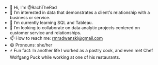 - 👋 Hi, I’m @RachTheRad
- 👀 I’m interested in data that demonstrates a client's relationship with a business or service.
- 🌱 I’m currently learning SQL and Tableau.
- 💞️ I’m looking to collaborate on data analytic projects centered on customer service and relationships.
- 📫 How to reach me: rmradwanski@gmail.com
- 😄 Pronouns: she/her
- ⚡ Fun fact: In another life I worked as a pastry cook, and even met Chef Wolfgang Puck while working at one of his restaurants.

<!---
RachTheRad/RachTheRad is a ✨ special ✨ repository because its `README.md` (this file) appears on your GitHub profile.
You can click the Preview link to take a look at your changes.
--->

